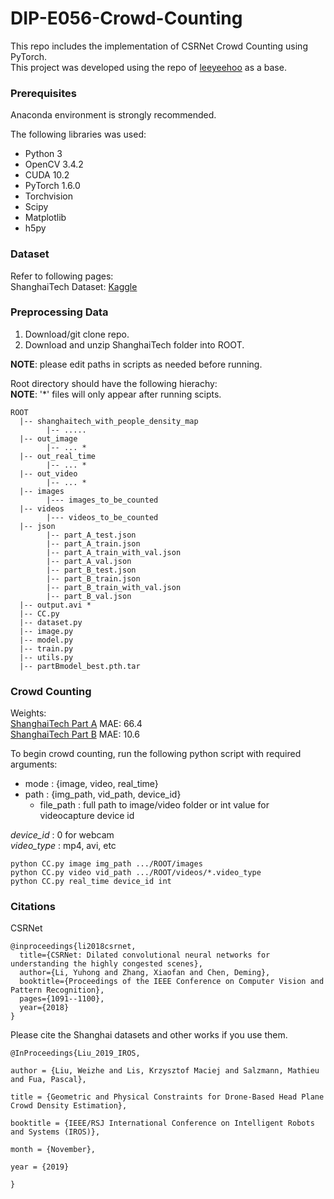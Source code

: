 # DIP-E056-Crowd-Counting

This repo includes the implementation of CSRNet Crowd Counting using PyTorch.  
This project was developed using the repo of [leeyeehoo](https://github.com/leeyeehoo/CSRNet-pytorch) as a base.  

### Prerequisites
Anaconda environment is strongly recommended.   

The following libraries was used:
- Python 3 
- OpenCV 3.4.2
- CUDA 10.2
- PyTorch 1.6.0
- Torchvision
- Scipy
- Matplotlib
- h5py

### Dataset
Refer to following pages:     
ShanghaiTech Dataset: [Kaggle](https://www.kaggle.com/tthien/shanghaitech-with-people-density-map)  

### Preprocessing Data  
1. Download/git clone repo.  
2. Download and unzip ShanghaiTech folder into ROOT. 

**NOTE**: please edit paths in scripts as needed before running.    

Root directory should have the following hierachy:       
**NOTE**: '*' files will only appear after running scipts.   
```
ROOT
  |-- shanghaitech_with_people_density_map
        |-- .....
  |-- out_image
        |-- ... *
  |-- out_real_time
        |-- ... *
  |-- out_video
        |-- ... *
  |-- images
        |--- images_to_be_counted
  |-- videos
        |--- videos_to_be_counted
  |-- json
        |-- part_A_test.json
        |-- part_A_train.json
        |-- part_A_train_with_val.json
        |-- part_A_val.json
        |-- part_B_test.json
        |-- part_B_train.json
        |-- part_B_train_with_val.json
        |-- part_B_val.json
  |-- output.avi *
  |-- CC.py
  |-- dataset.py
  |-- image.py
  |-- model.py
  |-- train.py
  |-- utils.py
  |-- partBmodel_best.pth.tar

```

### Crowd Counting  
Weights:    
[ShanghaiTech Part A](https://drive.google.com/file/d/1Z-atzS5Y2pOd-nEWqZRVBDMYJDreGWHH/view) MAE: 66.4   
[ShanghaiTech Part B](https://drive.google.com/file/d/1zKn6YlLW3Z9ocgPbP99oz7r2nC7_TBXK/view) MAE: 10.6     

To begin crowd counting, run the following python script with required arguments:   
- mode : {image, video, real_time}  
- path : {img_path, vid_path, device_id}  
  - file_path : full path to image/video folder or int value for videocapture device id   

*device_id* : 0 for webcam  
*video_type* : mp4, avi, etc

```python CC.py image img_path .../ROOT/images```   
```python CC.py video vid_path .../ROOT/videos/*.video_type```    
```python CC.py real_time device_id int```

### Citations

CSRNet
```
@inproceedings{li2018csrnet,
  title={CSRNet: Dilated convolutional neural networks for understanding the highly congested scenes},
  author={Li, Yuhong and Zhang, Xiaofan and Chen, Deming},
  booktitle={Proceedings of the IEEE Conference on Computer Vision and Pattern Recognition},
  pages={1091--1100},
  year={2018}
}
```
Please cite the Shanghai datasets and other works if you use them.
```
@InProceedings{Liu_2019_IROS,

author = {Liu, Weizhe and Lis, Krzysztof Maciej and Salzmann, Mathieu and Fua, Pascal},

title = {Geometric and Physical Constraints for Drone-Based Head Plane Crowd Density Estimation},

booktitle = {IEEE/RSJ International Conference on Intelligent Robots and Systems (IROS)},

month = {November},

year = {2019}

}
```

